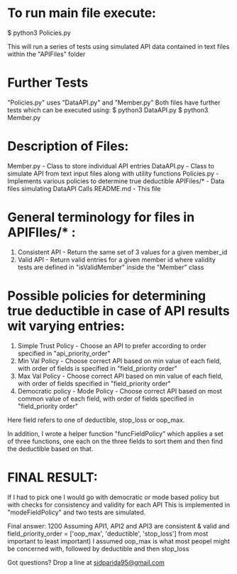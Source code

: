 # To run main file execute:
$ python3 Policies.py 

This will run a series of tests using simulated API data contained in text files within the "APIFiles" folder

# Further Tests
"Policies.py" uses "DataAPI.py" and "Member.py"
Both files have further tests which can be executed using:
$ python3 DataAPI.py 
$ python3 Member.py 


# Description of Files:

Member.py - Class to store individual API entries
DataAPI.py - Class to simulate API from text input files along with utility functions
Policies.py - Implements various policies to determine true deductible
APIFiles/* - Data files simulating DataAPI Calls
README.md - This file

# General terminology for files in APIFIles/* :
1. Consistent API - Return the same set of 3 values for a given member_id
2. Valid API - Return valid entries for a given member id where validity tests are defined in "isValidMember" inside the "Member" class

# Possible policies for determining true deductible in case of API results wit varying entries:
1. Simple Trust Policy - Choose an API to prefer according to order specified in "api_priority_order"
2. Min Val Policy - Choose correct API based on min value of each field, with order of fields is specified in "field_priority order"
3. Max Val Policy - Choose correct API based on min value of each field, with order of fields specified in "field_priority order"
4. Democratic policy - Mode Policy - Choose correct API based on most common value of each field, with order of fields specified in "field_priority order"

 Here field refers to one of deductible, stop_loss or oop_max.

In addition, I wrote a helper function "funcFieldPolicy" which applies a set of three functions, one each on the three fields to sort them and then find the deductible based on that.

# FINAL RESULT:
If I had to pick one I would go with  democratic or mode based policy but with checks for consistency and validity for each API
This is implemented in "modeFieldPolicy" and two tests are simulated.

Final answer: 1200 
Assuming API1, API2 and API3 are consistent & valid
and field_priority_order = ['oop_max', 'deductible', 'stop_loss'] from most important to least important)
I assumed oop_max is what most peopel might be concerned with, followed by deductible and then stop_loss

Got questions?
Drop a line at sidparida95@gmail.com
	 



